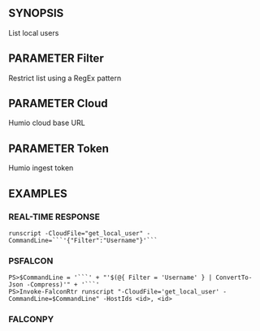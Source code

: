 ## SYNOPSIS
List local users

## PARAMETER Filter
Restrict list using a RegEx pattern

## PARAMETER Cloud
Humio cloud base URL

## PARAMETER Token
Humio ingest token

## EXAMPLES

### REAL-TIME RESPONSE
```
runscript -CloudFile="get_local_user" -CommandLine=```'{"Filter":"Username"}'```
```
### PSFALCON
```
PS>$CommandLine = '```' + "'$(@{ Filter = 'Username' } | ConvertTo-Json -Compress)'" + '```'
PS>Invoke-FalconRtr runscript "-CloudFile='get_local_user' -CommandLine=$CommandLine" -HostIds <id>, <id>
```
### FALCONPY
